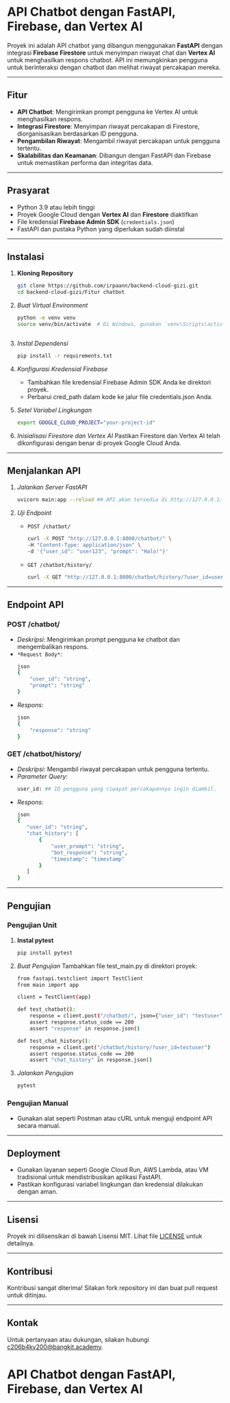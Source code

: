 # API Chatbot dengan FastAPI, Firebase, dan Vertex AI

Proyek ini adalah API chatbot yang dibangun menggunakan **FastAPI** dengan integrasi **Firebase Firestore** untuk menyimpan riwayat chat dan **Vertex AI** untuk menghasilkan respons chatbot. API ini memungkinkan pengguna untuk berinteraksi dengan chatbot dan melihat riwayat percakapan mereka.

---

## Fitur

- **API Chatbot**: Mengirimkan prompt pengguna ke Vertex AI untuk menghasilkan respons.
- **Integrasi Firestore**: Menyimpan riwayat percakapan di Firestore, diorganisasikan berdasarkan ID pengguna.
- **Pengambilan Riwayat**: Mengambil riwayat percakapan untuk pengguna tertentu.
- **Skalabilitas dan Keamanan**: Dibangun dengan FastAPI dan Firebase untuk memastikan performa dan integritas data.

---

## Prasyarat

- Python 3.9 atau lebih tinggi
- Proyek Google Cloud dengan **Vertex AI** dan **Firestore** diaktifkan
- File kredensial **Firebase Admin SDK** (`credentials.json`)
- FastAPI dan pustaka Python yang diperlukan sudah diinstal

---

## Instalasi

1. **Kloning Repository**
   ```bash
   git clone https://github.com/irpaann/backend-cloud-gizi.git
   cd backend-cloud-gizi/Fitur chatbot

2. *Buat Virtual Environment*
   ```bash
   python -m venv venv
   source venv/bin/activate  # Di Windows, gunakan `venv\Scripts\activate`

   

3. *Instal Dependensi*
   ```bash
   pip install -r requirements.txt
   

4. *Konfigurasi Kredensial Firebase*
   - Tambahkan file kredensial Firebase Admin SDK Anda ke direktori proyek.
   - Perbarui cred_path dalam kode ke jalur file credentials.json Anda.

5. *Setel Variabel Lingkungan*
   ```bash
   export GOOGLE_CLOUD_PROJECT="your-project-id"
   

6. *Inisialisasi Firestore dan Vertex AI*
   Pastikan Firestore dan Vertex AI telah dikonfigurasi dengan benar di proyek Google Cloud Anda.

---

## Menjalankan API

1. *Jalankan Server FastAPI*
   ```bash
   uvicorn main:app --reload ## API akan tersedia di http://127.0.0.1:8000.

2. *Uji Endpoint*

   - `POST /chatbot/`
     ```bash
     curl -X POST "http://127.0.0.1:8000/chatbot/" \
     -H "Content-Type: application/json" \
     -d '{"user_id": "user123", "prompt": "Halo!"}'
     

   - `GET /chatbot/history/`
     ```bash
     curl -X GET "http://127.0.0.1:8000/chatbot/history/?user_id=user123"
     

---

## Endpoint API

### POST /chatbot/
- *Deskripsi*: Mengirimkan prompt pengguna ke chatbot dan mengembalikan respons.
- `*Request Body*`:
  ```bash
  json
  {
      "user_id": "string",
      "prompt": "string"
  }
  
- *Respons*:
  ```bash
  json
  {
      "response": "string"
  }
  

### GET /chatbot/history/
- *Deskripsi*: Mengambil riwayat percakapan untuk pengguna tertentu.
- *Parameter Query*:
     ```bash
  user_id: ## ID pengguna yang riwayat percakapannya ingin diambil.
- *Respons*:
   ```bash  
  json
  {
      "user_id": "string",
      "chat_history": [
          {
              "user_prompt": "string",
              "bot_response": "string",
              "timestamp": "timestamp"
          }
      ]
  }
  

---

## Pengujian

### Pengujian Unit

1. **Instal pytest**
   ```bash
   pip install pytest
   

2. *Buat Pengujian*
   Tambahkan file test_main.py di direktori proyek:
   ```bash
   from fastapi.testclient import TestClient
   from main import app

   client = TestClient(app)

   def test_chatbot():
       response = client.post("/chatbot/", json={"user_id": "testuser", "prompt": "Halo!"})
       assert response.status_code == 200
       assert "response" in response.json()

   def test_chat_history():
       response = client.get("/chatbot/history/?user_id=testuser")
       assert response.status_code == 200
       assert "chat_history" in response.json()
   

3. *Jalankan Pengujian*
   ```bash
   pytest
   

### Pengujian Manual

- Gunakan alat seperti Postman atau cURL untuk menguji endpoint API secara manual.

---

## Deployment

- Gunakan layanan seperti Google Cloud Run, AWS Lambda, atau VM tradisional untuk mendistribusikan aplikasi FastAPI.
- Pastikan konfigurasi variabel lingkungan dan kredensial dilakukan dengan aman.

---

## Lisensi

Proyek ini dilisensikan di bawah Lisensi MIT. Lihat file [LICENSE](LICENSE) untuk detailnya.

---

## Kontribusi

Kontribusi sangat diterima! Silakan fork repository ini dan buat pull request untuk ditinjau.

---

## Kontak

Untuk pertanyaan atau dukungan, silakan hubungi c206b4ky200@bangkit.academy. 

# API Chatbot dengan FastAPI, Firebase, dan Vertex AI
